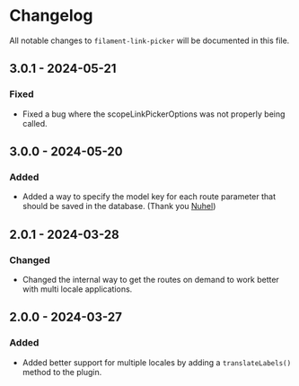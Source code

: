 # Changelog

All notable changes to `filament-link-picker` will be documented in this file.

## 3.0.1 - 2024-05-21

### Fixed

- Fixed a bug where the scopeLinkPickerOptions was not properly being called.

## 3.0.0 - 2024-05-20

### Added

- Added a way to specify the model key for each route parameter that should be saved in the database. (Thank you [Nuhel](https://github.com/Nuhel))

## 2.0.1 - 2024-03-28

### Changed

- Changed the internal way to get the routes on demand to work better with multi locale applications.

## 2.0.0 - 2024-03-27

### Added

- Added better support for multiple locales by adding a `translateLabels()` method to the plugin.

### Fixed

- Rewrote the internal code to make routes still visible in the picker field when route:cache is ran.

## 1.4.0 - 2024-03-20

### Fixed

- Fixed issue where the `Link` entity could call `build()` on a null value.

## 1.3.0 - 2024-03-17

### Fixed

- Fixed bug with `localizedRoute()` parameter order.

## 1.2.5 - 2024-03-12

### Added

- Added support for Laravel 11.

## 1.2.4 - 2024-03-07

### Fixed

- Fixed a bug where link picker field was not being filled properly when it was already cast to a Link entity.

## 1.2.3 - 2024-03-07

### Fixed

- Remove `once` method because it is not available in L10.

## 1.2.2 - 2024-03-07

### Fixed

- Fixed required validation for the link picker field.

## 1.2.1 - 2024-03-02

### Fixed

- Fixed a bug with resetting form fields.

## 1.2.0 - 2024-03-02

### Fixed

- Fixed a bug where the livewire $container property was accessed before initialization. Fixed by injecting the state instead of using the getState() method.

## 1.1.0 - 2024-03-02

### Fixed

- Fixed LinkCast set and get method to work with json database columns.

## 1.0.0 - 2024-03-01

- Initial release
